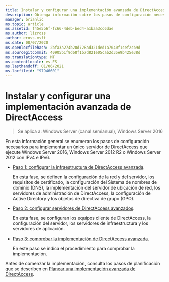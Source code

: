 ```yaml
---
title: Instalar y configurar una implementación avanzada de DirectAccess
description: Obtenga información sobre los pasos de configuración necesarios para implementar un único servidor de DirectAccess que ejecute Windows Server 2016, Windows Server 2012 R2 o Windows Server 2012 con IPv4 e IPv6.
manager: brianlic
ms.topic: article
ms.assetid: f45e5b6f-fc66-4deb-bed4-a1baa3cc6dae
ms.author: lizross
author: eross-msft
ms.date: 08/07/2020
ms.openlocfilehash: 2bfa3a274b20d728ad321ded1a7040f1cef2cb9d
ms.sourcegitcommit: 40905b1f9d68f1b7d821e05cab2d35e9b425e38d
ms.translationtype: MT
ms.contentlocale: es-ES
ms.lasthandoff: 01/06/2021
ms.locfileid: "97946601"
---
```

# <a name="install-and-configure-advanced-directaccess"></a>Instalar y configurar una implementación avanzada de DirectAccess

>Se aplica a: Windows Server (canal semianual), Windows Server 2016

En esta información general se enumeran los pasos de configuración necesarios para implementar un único servidor de DirectAccess que ejecute Windows Server 2016, Windows Server 2012 R2 o Windows Server 2012 con IPv4 e IPv6.

-   [Paso 1: configurar la infraestructura de DirectAccess avanzada](da-adv-configure-s1-infrastructure.md).

    En esta fase, se definen la configuración de la red y del servidor, los requisitos de certificado, la configuración del Sistema de nombres de dominio (DNS), la implementación del servidor de ubicación de red, los servidores de administración de DirectAccess, la configuración de Active Directory y los objetos de directiva de grupo (GPO).

-   [Paso 2: configurar servidores de DirectAccess avanzados](da-adv-configure-s2-servers.md).

    En esta fase, se configuran los equipos cliente de DirectAccess, la configuración del servidor, los servidores de infraestructura y los servidores de aplicación.

-   [Paso 3: comprobar la implementación de DirectAccess avanzada](da-adv-configure-s3-verify.md).

    En este paso se indica el procedimiento para comprobar la implementación.

Antes de comenzar la implementación, consulta los pasos de planificación que se describen en [Planear una implementación avanzada de DirectAccess](Plan-an-Advanced-DirectAccess-Deployment.md).



